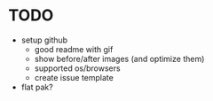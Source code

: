 # TODO
- setup github
  - good readme with gif
  - show before/after images (and optimize them)
  - supported os/browsers
  - create issue template
- flat pak?